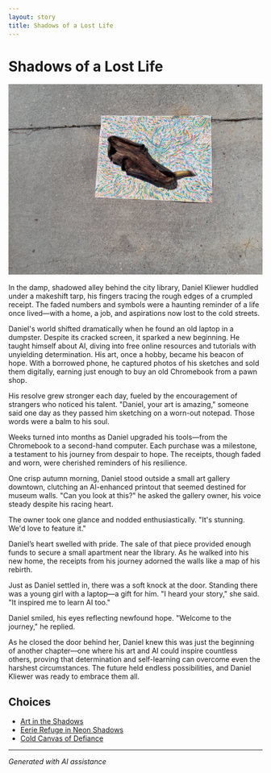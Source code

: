 ```yaml
---
layout: story
title: Shadows of a Lost Life
---
```


# Shadows of a Lost Life

![Shadows of a Lost Life](/input_images/20221013_144257.jpg)

In the damp, shadowed alley behind the city library, Daniel Kliewer huddled under a makeshift tarp, his fingers tracing the rough edges of a crumpled receipt. The faded numbers and symbols were a haunting reminder of a life once lived—with a home, a job, and aspirations now lost to the cold streets.

Daniel's world shifted dramatically when he found an old laptop in a dumpster. Despite its cracked screen, it sparked a new beginning. He taught himself about AI, diving into free online resources and tutorials with unyielding determination. His art, once a hobby, became his beacon of hope. With a borrowed phone, he captured photos of his sketches and sold them digitally, earning just enough to buy an old Chromebook from a pawn shop.

His resolve grew stronger each day, fueled by the encouragement of strangers who noticed his talent. "Daniel, your art is amazing," someone said one day as they passed him sketching on a worn-out notepad. Those words were a balm to his soul.

Weeks turned into months as Daniel upgraded his tools—from the Chromebook to a second-hand computer. Each purchase was a milestone, a testament to his journey from despair to hope. The receipts, though faded and worn, were cherished reminders of his resilience.

One crisp autumn morning, Daniel stood outside a small art gallery downtown, clutching an AI-enhanced printout that seemed destined for museum walls. "Can you look at this?" he asked the gallery owner, his voice steady despite his racing heart.

The owner took one glance and nodded enthusiastically. "It's stunning. We'd love to feature it."

Daniel’s heart swelled with pride. The sale of that piece provided enough funds to secure a small apartment near the library. As he walked into his new home, the receipts from his journey adorned the walls like a map of his rebirth.

Just as Daniel settled in, there was a soft knock at the door. Standing there was a young girl with a laptop—a gift for him. "I heard your story," she said. "It inspired me to learn AI too."

Daniel smiled, his eyes reflecting newfound hope. "Welcome to the journey," he replied.

As he closed the door behind her, Daniel knew this was just the beginning of another chapter—one where his art and AI could inspire countless others, proving that determination and self-learning can overcome even the harshest circumstances. The future held endless possibilities, and Daniel Kliewer was ready to embrace them all.


## Choices

* [Art in the Shadows](/stories/20221113_162309)
* [Eerie Refuge in Neon Shadows](/stories/B01N78T9F9.01._SCLZZZZZZZ_SX500_)
* [Cold Canvas of Defiance](/stories/20221013_174915)


---
*Generated with AI assistance*
